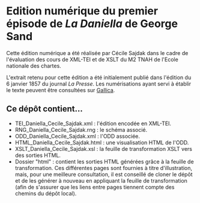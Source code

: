 # Edition numérique du premier épisode de *La Daniella* de George Sand

Cette édition numérique a été réalisée par Cécile Sajdak dans le cadre de l'évaluation des cours de XML-TEI et de XSLT du M2 TNAH de l'Ecole nationale des chartes.

L'extrait retenu pour cette édition a été initialement publié dans l'édition du 6 janvier 1857 du journal *La Presse*. Les numérisations ayant servi à établir le texte peuvent être consultées sur [Gallica](https://gallica.bnf.fr/ark:/12148/bpt6k477546m/).


## Ce dépôt contient...

- TEI_Daniella_Cecile_Sajdak.xml : l'édition encodée en XML-TEI.
- RNG_Daniella_Cecile_Sajdak.rng : le schéma associé.
- ODD_Daniella_Cecile_Sajdak.xml : l'ODD associée.
- HTML_Daniella_Cecile_Sajdak.html : une visualisation HTML de l'ODD.
- XSLT_Daniella_Cecile_Sajdak.xsl : la feuille de transformation XSLT vers des sorties HTML.
- Dossier "html" : contient les sorties HTML générées grâce à la feuille de transformation. Ces différentes pages sont fournies à titre d'illustration, mais, pour une meilleure consultation, il est conseillé de cloner le dépôt et de les générer à nouveau en appliquant la feuille de transformation (afin de s'assurer que les liens entre pages tiennent compte des chemins du dépôt local).
